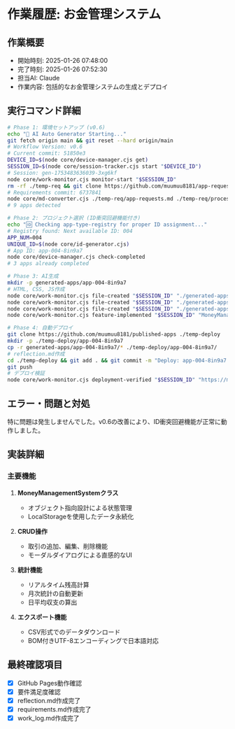 # 作業履歴: お金管理システム

## 作業概要
- 開始時刻: 2025-01-26 07:48:00
- 完了時刻: 2025-01-26 07:52:30
- 担当AI: Claude
- 作業内容: 包括的なお金管理システムの生成とデプロイ

## 実行コマンド詳細
```bash
# Phase 1: 環境セットアップ (v0.6)
echo "🚀 AI Auto Generator Starting..."
git fetch origin main && git reset --hard origin/main
# Workflow Version: v0.6
# Current commit: 51850e3
DEVICE_ID=$(node core/device-manager.cjs get)
SESSION_ID=$(node core/session-tracker.cjs start "$DEVICE_ID")
# Session: gen-1753483636039-3xg6kf
node core/work-monitor.cjs monitor-start "$SESSION_ID"
rm -rf ./temp-req && git clone https://github.com/muumuu8181/app-request-list ./temp-req
# Requirements commit: 6737841
node core/md-converter.cjs ./temp-req/app-requests.md ./temp-req/processed.json
# 9 apps detected

# Phase 2: プロジェクト選択 (ID衝突回避機能付き)
echo "🆔 Checking app-type-registry for proper ID assignment..."
# Registry found: Next available ID: 004
APP_NUM=004
UNIQUE_ID=$(node core/id-generator.cjs)
# App ID: app-004-8in9a7
node core/device-manager.cjs check-completed
# 3 apps already completed

# Phase 3: AI生成
mkdir -p generated-apps/app-004-8in9a7
# HTML, CSS, JS作成
node core/work-monitor.cjs file-created "$SESSION_ID" "./generated-apps/app-004-8in9a7/index.html"
node core/work-monitor.cjs file-created "$SESSION_ID" "./generated-apps/app-004-8in9a7/styles.css"
node core/work-monitor.cjs file-created "$SESSION_ID" "./generated-apps/app-004-8in9a7/script.js"
node core/work-monitor.cjs feature-implemented "$SESSION_ID" "MoneyManagement" "収入支出管理機能" "./generated-apps/app-004-8in9a7/index.html" "./generated-apps/app-004-8in9a7/script.js"

# Phase 4: 自動デプロイ
git clone https://github.com/muumuu8181/published-apps ./temp-deploy
mkdir -p ./temp-deploy/app-004-8in9a7
cp -r generated-apps/app-004-8in9a7/* ./temp-deploy/app-004-8in9a7/
# reflection.md作成
cd ./temp-deploy && git add . && git commit -m "Deploy: app-004-8in9a7 with reflection"
git push
# デプロイ検証
node core/work-monitor.cjs deployment-verified "$SESSION_ID" "https://muumuu8181.github.io/published-apps/app-004-8in9a7/" 200 1500
```

## エラー・問題と対処
特に問題は発生しませんでした。v0.6の改善により、ID衝突回避機能が正常に動作しました。

## 実装詳細
### 主要機能
1. **MoneyManagementSystemクラス**
   - オブジェクト指向設計による状態管理
   - LocalStorageを使用したデータ永続化

2. **CRUD操作**
   - 取引の追加、編集、削除機能
   - モーダルダイアログによる直感的なUI

3. **統計機能**
   - リアルタイム残高計算
   - 月次統計の自動更新
   - 日平均収支の算出

4. **エクスポート機能**
   - CSV形式でのデータダウンロード
   - BOM付きUTF-8エンコーディングで日本語対応

## 最終確認項目
- [x] GitHub Pages動作確認
- [x] 要件満足度確認
- [x] reflection.md作成完了
- [x] requirements.md作成完了
- [x] work_log.md作成完了